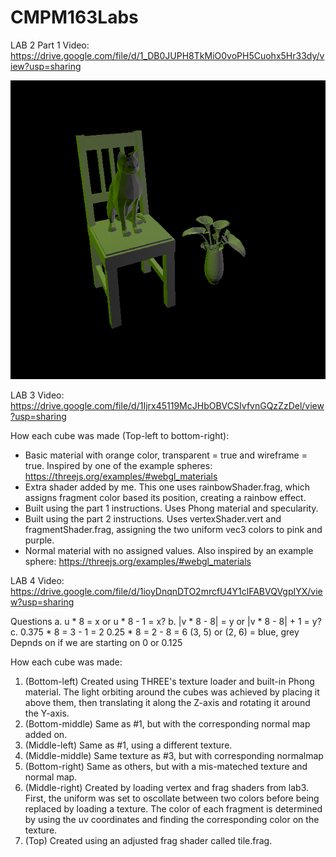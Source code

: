 # CMPM163Labs
LAB 2
Part 1 Video: https://drive.google.com/file/d/1_DB0JUPH8TkMiO0voPH5Cuohx5Hr33dy/view?usp=sharing

![](Images/lab2part2.png)

LAB 3
Video: https://drive.google.com/file/d/1Ijrx45119McJHbOBVCSIvfvnGQzZzDel/view?usp=sharing

How each cube was made (Top-left to bottom-right):
- Basic material with orange color, transparent = true and wireframe = true. Inspired by one of the example spheres: https://threejs.org/examples/#webgl_materials
- Extra shader added by me. This one uses rainbowShader.frag, which assigns fragment color based its position, creating a rainbow effect.
- Built using the part 1 instructions. Uses Phong material and specularity.
- Built using the part 2 instructions. Uses vertexShader.vert and fragmentShader.frag, assigning the two uniform vec3 colors to pink and purple.
- Normal material with no assigned values. Also inspired by an example sphere: https://threejs.org/examples/#webgl_materials

LAB 4
Video: https://drive.google.com/file/d/1ioyDnqnDTO2mrcfU4Y1clFABVQVgpIYX/view?usp=sharing

Questions
a. u * 8 = x or u * 8 - 1 = x?
b. |v * 8 - 8| = y or |v * 8 - 8| + 1 = y?
c. 0.375 * 8 = 3 - 1 = 2
   0.25 * 8 = 2 - 8 = 6
   (3, 5) or (2, 6) = blue, grey
Depnds on if we are starting on 0 or 0.125

How each cube was made:
1. (Bottom-left) Created using THREE's texture loader and built-in Phong material. The light orbiting around the cubes was achieved by placing it above them, then translating it along the Z-axis and rotating it around the Y-axis.
2. (Bottom-middle) Same as #1, but with the corresponding normal map added on.
3. (Middle-left) Same as #1, using a different texture.
4. (Middle-middle) Same texture as #3, but with corresponding normalmap
5. (Bottom-right) Same as others, but with a mis-mateched texture and normal map.
6. (Middle-right) Created by loading vertex and frag shaders from lab3. First, the uniform was set to oscollate between two colors before being replaced by loading a texture. The color of each fragment is determined by using the uv coordinates and finding the corresponding color on the texture.
7. (Top) Created using an adjusted frag shader called tile.frag. 